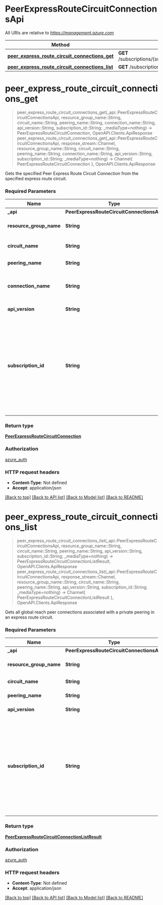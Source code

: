 # PeerExpressRouteCircuitConnectionsApi

All URIs are relative to *https://management.azure.com*

Method | HTTP request | Description
------------- | ------------- | -------------
[**peer_express_route_circuit_connections_get**](PeerExpressRouteCircuitConnectionsApi.md#peer_express_route_circuit_connections_get) | **GET** /subscriptions/{subscriptionId}/resourceGroups/{resourceGroupName}/providers/Microsoft.Network/expressRouteCircuits/{circuitName}/peerings/{peeringName}/peerConnections/{connectionName} | 
[**peer_express_route_circuit_connections_list**](PeerExpressRouteCircuitConnectionsApi.md#peer_express_route_circuit_connections_list) | **GET** /subscriptions/{subscriptionId}/resourceGroups/{resourceGroupName}/providers/Microsoft.Network/expressRouteCircuits/{circuitName}/peerings/{peeringName}/peerConnections | 


# **peer_express_route_circuit_connections_get**
> peer_express_route_circuit_connections_get(_api::PeerExpressRouteCircuitConnectionsApi, resource_group_name::String, circuit_name::String, peering_name::String, connection_name::String, api_version::String, subscription_id::String; _mediaType=nothing) -> PeerExpressRouteCircuitConnection, OpenAPI.Clients.ApiResponse <br/>
> peer_express_route_circuit_connections_get(_api::PeerExpressRouteCircuitConnectionsApi, response_stream::Channel, resource_group_name::String, circuit_name::String, peering_name::String, connection_name::String, api_version::String, subscription_id::String; _mediaType=nothing) -> Channel{ PeerExpressRouteCircuitConnection }, OpenAPI.Clients.ApiResponse



Gets the specified Peer Express Route Circuit Connection from the specified express route circuit.

### Required Parameters

Name | Type | Description  | Notes
------------- | ------------- | ------------- | -------------
 **_api** | **PeerExpressRouteCircuitConnectionsApi** | API context | 
**resource_group_name** | **String** | The name of the resource group. |
**circuit_name** | **String** | The name of the express route circuit. |
**peering_name** | **String** | The name of the peering. |
**connection_name** | **String** | The name of the peer express route circuit connection. |
**api_version** | **String** | Client API version. |
**subscription_id** | **String** | The subscription credentials which uniquely identify the Microsoft Azure subscription. The subscription ID forms part of the URI for every service call. |

### Return type

[**PeerExpressRouteCircuitConnection**](PeerExpressRouteCircuitConnection.md)

### Authorization

[azure_auth](../README.md#azure_auth)

### HTTP request headers

 - **Content-Type**: Not defined
 - **Accept**: application/json

[[Back to top]](#) [[Back to API list]](../README.md#api-endpoints) [[Back to Model list]](../README.md#models) [[Back to README]](../README.md)

# **peer_express_route_circuit_connections_list**
> peer_express_route_circuit_connections_list(_api::PeerExpressRouteCircuitConnectionsApi, resource_group_name::String, circuit_name::String, peering_name::String, api_version::String, subscription_id::String; _mediaType=nothing) -> PeerExpressRouteCircuitConnectionListResult, OpenAPI.Clients.ApiResponse <br/>
> peer_express_route_circuit_connections_list(_api::PeerExpressRouteCircuitConnectionsApi, response_stream::Channel, resource_group_name::String, circuit_name::String, peering_name::String, api_version::String, subscription_id::String; _mediaType=nothing) -> Channel{ PeerExpressRouteCircuitConnectionListResult }, OpenAPI.Clients.ApiResponse



Gets all global reach peer connections associated with a private peering in an express route circuit.

### Required Parameters

Name | Type | Description  | Notes
------------- | ------------- | ------------- | -------------
 **_api** | **PeerExpressRouteCircuitConnectionsApi** | API context | 
**resource_group_name** | **String** | The name of the resource group. |
**circuit_name** | **String** | The name of the circuit. |
**peering_name** | **String** | The name of the peering. |
**api_version** | **String** | Client API version. |
**subscription_id** | **String** | The subscription credentials which uniquely identify the Microsoft Azure subscription. The subscription ID forms part of the URI for every service call. |

### Return type

[**PeerExpressRouteCircuitConnectionListResult**](PeerExpressRouteCircuitConnectionListResult.md)

### Authorization

[azure_auth](../README.md#azure_auth)

### HTTP request headers

 - **Content-Type**: Not defined
 - **Accept**: application/json

[[Back to top]](#) [[Back to API list]](../README.md#api-endpoints) [[Back to Model list]](../README.md#models) [[Back to README]](../README.md)

